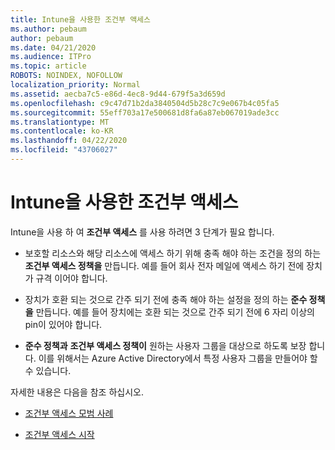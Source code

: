```yaml
---
title: Intune을 사용한 조건부 액세스
ms.author: pebaum
author: pebaum
ms.date: 04/21/2020
ms.audience: ITPro
ms.topic: article
ROBOTS: NOINDEX, NOFOLLOW
localization_priority: Normal
ms.assetid: aecba7c5-e86d-4ec8-9d44-679f5a3d659d
ms.openlocfilehash: c9c47d71b2da3840504d5b28c7c9e067b4c05fa5
ms.sourcegitcommit: 55eff703a17e500681d8fa6a87eb067019ade3cc
ms.translationtype: MT
ms.contentlocale: ko-KR
ms.lasthandoff: 04/22/2020
ms.locfileid: "43706027"
---
```

# <a name="conditional-access-with-intune"></a>Intune을 사용한 조건부 액세스

Intune을 사용 하 여 **조건부 액세스** 를 사용 하려면 3 단계가 필요 합니다. 
  
- 보호할 리소스와 해당 리소스에 액세스 하기 위해 충족 해야 하는 조건을 정의 하는 **조건부 액세스 정책을** 만듭니다. 예를 들어 회사 전자 메일에 액세스 하기 전에 장치가 규격 이어야 합니다. 
    
- 장치가 호환 되는 것으로 간주 되기 전에 충족 해야 하는 설정을 정의 하는 **준수 정책을** 만듭니다. 예를 들어 장치에는 호환 되는 것으로 간주 되기 전에 6 자리 이상의 pin이 있어야 합니다. 
    
- **준수 정책과** **조건부 액세스 정책이** 원하는 사용자 그룹을 대상으로 하도록 보장 합니다. 이를 위해서는 Azure Active Directory에서 특정 사용자 그룹을 만들어야 할 수 있습니다. 
    
자세한 내용은 다음을 참조 하십시오.
  
- [조건부 액세스 모범 사례](https://docs.microsoft.com/azure/active-directory/conditional-access/best-practices)
    
- [조건부 액세스 시작](https://docs.microsoft.com/azure/active-directory/active-directory-conditional-access-azure-portal-get-started)
    

